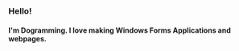 ### Hello!

#### I'm Dogramming. I love making Windows Forms Applications and webpages.


<!--
**Dogramming/Dogramming** is a ✨ _special_ ✨ repository because its `README.md` (this file) appears on your GitHub profile.

